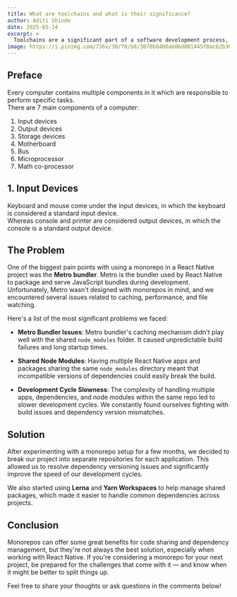 ```yaml
---
title: What are toolchains and what is their significance?
author: Aditi Shinde
date: 2025-05-14
excerpt: >
  Toolchains are a significant part of a software development process, the toolchain is a chain which binds hardware to the software with the help of a set of tools present in it, in this blog we will discuss about how the toolchains play an important role in the software development part.
image: https://i.pinimg.com/736x/30/70/b8/3070b8406ab06d001445f0ac62b30c9e.jpg
---
```


## Preface

Every computer contains multiple components in it which are responsible to perform specific tasks.  
There are 7 main components of a computer:

1. Input devices  
2. Output devices  
3. Storage devices  
4. Motherboard  
5. Bus  
6. Microprocessor  
7. Math co-processor

## 1. Input Devices

Keyboard and mouse come under the input devices, in which the keyboard is considered a standard input device.  
Whereas console and printer are considered output devices, in which the console is a standard output device.

## The Problem

One of the biggest pain points with using a monorepo in a React Native project was the **Metro bundler**. Metro is the bundler used by React Native to package and serve JavaScript bundles during development. Unfortunately, Metro wasn't designed with monorepos in mind, and we encountered several issues related to caching, performance, and file watching.

Here's a list of the most significant problems we faced:

- **Metro Bundler Issues**: 
  Metro bundler's caching mechanism didn't play well with the shared `node_modules` folder. It caused unpredictable build failures and long startup times.
  
- **Shared Node Modules**:
  Having multiple React Native apps and packages sharing the same `node_modules` directory meant that incompatible versions of dependencies could easily break the build.

- **Development Cycle Slowness**:
  The complexity of handling multiple apps, dependencies, and node modules within the same repo led to slower development cycles. We constantly found ourselves fighting with build issues and dependency version mismatches.

## Solution

After experimenting with a monorepo setup for a few months, we decided to break our project into separate repositories for each application. This allowed us to resolve dependency versioning issues and significantly improve the speed of our development cycles.

We also started using **Lerna** and **Yarn Workspaces** to help manage shared packages, which made it easier to handle common dependencies across projects.

## Conclusion

Monorepos can offer some great benefits for code sharing and dependency management, but they're not always the best solution, especially when working with React Native. If you're considering a monorepo for your next project, be prepared for the challenges that come with it — and know when it might be better to split things up.

Feel free to share your thoughts or ask questions in the comments below!